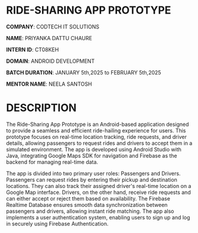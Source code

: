 # RIDE-SHARING APP PROTOTYPE

**COMPANY**: CODTECH IT SOLUTIONS

**NAME**: PRIYANKA DATTU CHAURE

**INTERN ID**: CT08KEH

**DOMAIN**: ANDROID DEVELOPMENT

**BATCH DURATION**: JANUARY 5th,2025 to FEBRUARY 5th,2025

**MENTOR NAME**: NEELA SANTOSH

# DESCRIPTION
The Ride-Sharing App Prototype is an Android-based application designed to provide a seamless and efficient ride-hailing experience for users. This prototype focuses on real-time location tracking, ride requests, and driver details, allowing passengers to request rides and drivers to accept them in a simulated environment. The app is developed using Android Studio with Java, integrating Google Maps SDK for navigation and Firebase as the backend for managing real-time data.

The app is divided into two primary user roles: Passengers and Drivers. Passengers can request rides by entering their pickup and destination locations. They can also track their assigned driver's real-time location on a Google Map interface. Drivers, on the other hand, receive ride requests and can either accept or reject them based on availability. The Firebase Realtime Database ensures smooth data synchronization between passengers and drivers, allowing instant ride matching. The app also implements a user authentication system, enabling users to sign up and log in securely using Firebase Authentication.
